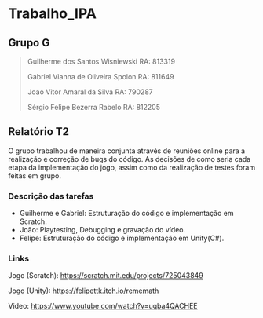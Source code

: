 # Trabalho_IPA

## Grupo G

>Guilherme dos Santos Wisniewski RA: 813319
>
>Gabriel Vianna de Oliveira Spolon RA: 811649
>
>Joao Vitor Amaral da Silva RA: 790287
>
>Sérgio Felipe Bezerra Rabelo RA: 812205

## Relatório T2

O grupo trabalhou de maneira conjunta através de reuniões online para a realização e correção de bugs do código. As decisões de como seria cada etapa da implementação do jogo, assim como da realização de testes foram feitas em grupo.

### Descrição das tarefas

- Guilherme e Gabriel: Estruturação do código e implementação em Scratch.
- João: Playtesting, Debugging e gravação do vídeo.
- Felipe: Estruturação do código e implementação em Unity(C#).

### Links

Jogo (Scratch): https://scratch.mit.edu/projects/725043849

Jogo (Unity): https://felipettk.itch.io/rememath

Video: https://www.youtube.com/watch?v=uqba4QACHEE
